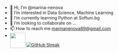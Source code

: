 - 👋 Hi, I’m @marina-nenova
- 👀 I’m interested in Data Science, Machine Learning
- 🌱 I’m currently learning Python at Softuni.bg
- 💞️ I’m looking to collaborate on ...
- 📫 How to reach me marinanenova89@gmail.com
- <a href="https://www.linkedin.com/in/marina-nenova-915ba5222/" target="blank"><img align="left" src="https://upload.wikimedia.org/wikipedia/commons/c/ca/LinkedIn_logo_initials.png" height="50" /></a>

<!---
marina-nenova/marina-nenova is a ✨ special ✨ repository because its `README.md` (this file) appears on your GitHub profile.
You can click the Preview link to take a look at your changes.
--->
[![GitHub Streak](https://github-readme-streak-stats.herokuapp.com?user=marina-nenova)](https://git.io/streak-stats)
